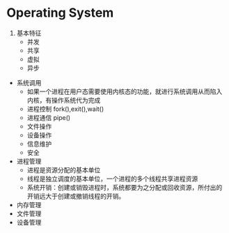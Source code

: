# Operating System

1. 基本特征
	* 并发
	* 共享
	* 虚拟
	* 异步
* 系统调用
	* 如果一个进程在用户态需要使用内核态的功能，就进行系统调用从而陷入内核，有操作系统代为完成
	* 进程控制 fork(),exit(),wait()
	* 进程通信 pipe()
	* 文件操作
	* 设备操作
	* 信息维护
	* 安全
* 进程管理
	* 进程是资源分配的基本单位
	* 线程是独立调度的基本单位，一个进程的多个线程共享进程资源
	* 系统开销：创建或销毁进程时，系统都要为之分配或回收资源，所付出的开销远大于创建或撤销线程的开销。
* 内存管理
* 文件管理
* 设备管理